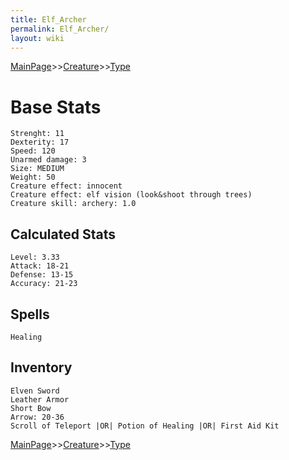 ```yaml
---
title: Elf_Archer
permalink: Elf_Archer/
layout: wiki
---
```


[MainPage](/keeperrl_wiki/ "wikilink")>>[Creature](/keeperrl_wiki/Creature_Guide "wikilink")>>[Type](/keeperrl_wiki/Type "wikilink")

Base Stats
==========

`Strenght: 11`  
`Dexterity: 17`  
`Speed: 120`  
`Unarmed damage: 3`  
`Size: MEDIUM`  
`Weight: 50`  
`Creature effect: innocent`  
`Creature effect: elf vision (look&shoot through trees)`  
`Creature skill: archery: 1.0`

Calculated Stats
----------------

`Level: 3.33`  
`Attack: 18-21`  
`Defense: 13-15`  
`Accuracy: 21-23`

Spells
------

`Healing`

Inventory
---------

`Elven Sword`  
`Leather Armor`  
`Short Bow`  
`Arrow: 20-36`  
`Scroll of Teleport |OR| Potion of Healing |OR| First Aid Kit`

[MainPage](/keeperrl_wiki/ "wikilink")>>[Creature](/keeperrl_wiki/Creature_Guide "wikilink")>>[Type](/keeperrl_wiki/Type "wikilink")

